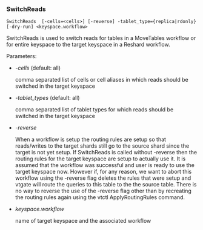 ### SwitchReads

```
SwitchReads  [-cells=<cells>] [-reverse] -tablet_type={replica|rdonly} [-dry-run] <keyspace.workflow>
```

SwitchReads is used to switch reads for tables in a MoveTables workflow or for entire keyspace to the target keyspace in a
Reshard workflow.

Parameters:
 * *-cells* (default: all)

     comma separated list of cells or cell aliases in which reads should be switched in the target keyspace
 * *-tablet_types* (default: all)

     comma separated list of tablet types for which reads should be switched in the target keyspace
 * *-reverse*

     When a workflow is setup the routing rules are setup so that reads/writes to the target shards
     still go to the source shard since the target is not yet setup. If SwitchReads is called without
     -reverse then the routing rules for the target keyspace are setup to actually use it. It is assumed
     that the workflow was successful and user is ready to use the target keyspace now.
     However if, for any reason, we want to abort this workflow using the -reverse flag deletes the
     rules that were setup and vtgate will route the queries to this table to the the source table.
     There is no way to reverse the use of the -reverse flag other than by recreating the routing rules
     again using the vtctl ApplyRoutingRules command.
 * *keyspace.workflow*

    name of target keyspace and the associated workflow
